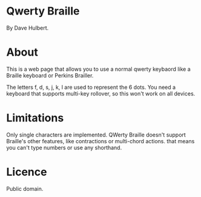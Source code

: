 # Qwerty Braille

By Dave Hulbert.

# About

This is a web page that allows you to use a normal qwerty keybaord like a Braille keyboard or Perkins Brailler.

The letters f, d, s, j, k, l are used to represent the 6 dots. You need a keyboard that supports multi-key rollover, so this won't work on all devices.

# Limitations

Only single characters are implemented. QWerty Braille doesn't support Braille's other features, like contractions or multi-chord actions. that means you can't type numbers or use any shorthand. 

# Licence

Public domain.
